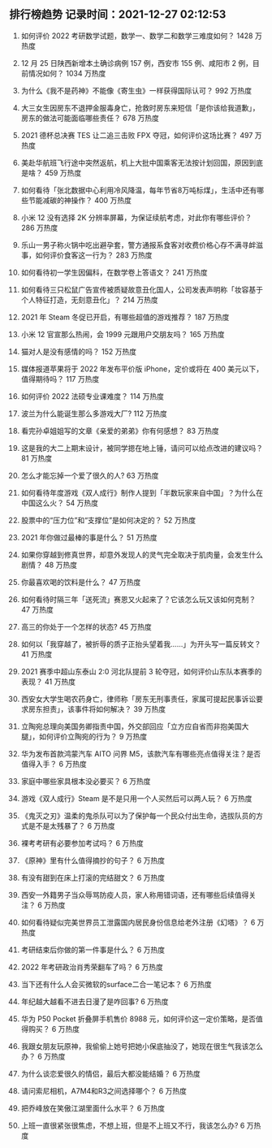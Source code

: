 
## 排行榜趋势 记录时间：2021-12-27 02:12:53
  
  1. 如何评价 2022 考研数学试题，数学一、数学二和数学三难度如何？ 1428 万热度
    
  2. 12 月 25 日陕西新增本土确诊病例 157 例，西安市 155 例、咸阳市 2 例，目前情况如何？ 1034 万热度
    
  3. 为什么《我不是药神》不能像《寄生虫》一样获得国际认可？ 992 万热度
    
  4. 大三女生因房东不退押金服毒身亡，抢救时房东来短信「是你该给我道歉」，房东的做法可能面临哪些责任？ 678 万热度
    
  5. 2021 德杯总决赛 TES 让二追三击败 FPX 夺冠，如何评价这场比赛？ 497 万热度
    
  6. 美赴华航班飞行途中突然返航，机上大批中国乘客无法按计划回国，原因到底是啥？ 459 万热度
    
  7. 如何看待「张北数据中心利用冷风降温，每年节省8万吨标煤」，生活中还有哪些节能减碳的神操作？ 400 万热度
    
  8. 小米 12 没有选择 2K 分辨率屏幕，为保证续航考虑，对此你有哪些评价？ 286 万热度
    
  9. 乐山一男子称火锅中吃出避孕套，警方通报系食客对收费价格心存不满寻衅滋事，如何评价食客这一行为？ 283 万热度
    
  10. 如何看待初一学生因偏科，在数学卷上答语文？ 241 万热度
    
  11. 如何看待三只松鼠广告宣传被质疑故意丑化国人，公司发表声明称「妆容基于个人特征打造，无刻意丑化」？ 214 万热度
    
  12. 2021 年 Steam 冬促已开启，有哪些超值的游戏推荐？ 187 万热度
    
  13. 小米 12 官宣那么热闹，会 1999 元跟用户交朋友吗？ 165 万热度
    
  14. 猫对人是没有感情的吗？ 152 万热度
    
  15. 媒体报道苹果将于 2022 年发布平价版 iPhone，定价或将在 400 美元以下，值得期待吗？ 117 万热度
    
  16. 如何评价 2022 法硕专业课难度？ 114 万热度
    
  17. 波兰为什么能诞生那么多游戏大厂? 112 万热度
    
  18. 看完孙卓姐姐写的文章《亲爱的弟弟》你有何感想？ 83 万热度
    
  19. 这是我的大二上期末设计，被同学摁在地上锤，请问可以给点改进的建议吗？ 81 万热度
    
  20. 怎么才能忘掉一个爱了很久的人? 63 万热度
    
  21. 如何看待年度游戏《双人成行》制作人提到「半数玩家来自中国」？为什么在中国这么火？ 54 万热度
    
  22. 股票中的“压力位”和“支撑位”是如何决定的？ 52 万热度
    
  23. 2021 年你做过最棒的事是什么？ 51 万热度
    
  24. 如果你穿越到修真世界，却意外发现人的灵气完全取决于肌肉量，会发生什么剧情？ 48 万热度
    
  25. 你最喜欢喝的饮料是什么？ 47 万热度
    
  26. 如何看待时隔三年「送死流」赛恩又火起来了？它该怎么玩又该如何克制？ 47 万热度
    
  27. 高三的你处于一个怎样的状态? 45 万热度
    
  28. 如何以「我穿越了，被折辱的质子正抬头望着我……」为开头写一篇反转文？ 41 万热度
    
  29. 2021 赛季中超山东泰山 2:0 河北队提前 3 轮夺冠，如何评价山东队本赛季的表现？ 41 万热度
    
  30. 西安女大学生喝农药身亡，律师称「房东无刑事责任，家属可提起民事诉讼要求房东担责」，该事件将如何解决？ 39 万热度
    
  31. 立陶宛总理向美国务卿指责中国，外交部回应「立方应自省而非抱美国大腿」，如何评价立陶宛的行为？ 9 万热度
    
  32. 华为发布首款鸿蒙汽车 AITO 问界 M5，该款汽车有哪些亮点值得关注？是否值得入手？ 6 万热度
    
  33. 家庭中哪些家具根本没必要买？ 6 万热度
    
  34. 游戏《双人成行》Steam 是不是只用一个人买然后可以两人玩？ 6 万热度
    
  35. 《鬼灭之刃》温柔的鬼杀队可以为了保护每一个民众付出生命，选拔队员的方式是不是太残暴了？ 6 万热度
    
  36. 裸考考研有必要参加考试吗？ 6 万热度
    
  37. 《原神》里有什么值得摘抄的句子？ 6 万热度
    
  38. 有没有甜到在床上打滚的完结甜文？ 6 万热度
    
  39. 西安一外籍男子当众辱骂防疫人员，家人称用错词语，还有哪些后续值得关注？ 6 万热度
    
  40. 如何看待疑似完美世界员工泄露国内居民身份信息给老外注册《幻塔》？ 6 万热度
    
  41. 考研结束后你做的第一件事是什么？ 6 万热度
    
  42. 2022 年考研政治肖秀荣翻车了吗？ 6 万热度
    
  43. 当下还有什么人会买微软的surface二合一笔记本？ 6 万热度
    
  44. 年纪越大越看不进去日漫了是咋回事? 6 万热度
    
  45. 华为 P50 Pocket 折叠屏手机售价 8988 元，如何评价这一定价策略，是否值得购买？ 6 万热度
    
  46. 我跟女朋友玩原神，我偷偷上她号把她小保底抽没了，她现在很生气我该怎么办？ 6 万热度
    
  47. 为什么谈恋爱很久的情侣，最后大都没能结婚？ 6 万热度
    
  48. 请问索尼相机，A7M4和R3之间选择哪个？ 6 万热度
    
  49. 把乔峰放在笑傲江湖里面什么水平？ 6 万热度
    
  50. 上班一直很紧张很焦虑，不想上班，但是不上班又不行，我该怎么办? 6 万热度
    